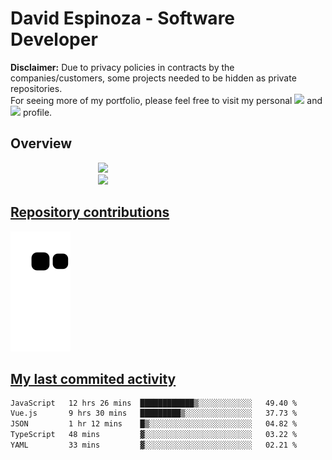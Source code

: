 # David Espinoza - Software Developer
<div id="links">
  <p>
    <strong>Disclaimer:</strong> Due to privacy policies in contracts by the companies/customers, some projects needed to be hidden as private repositories. <br />
For seeing more of my portfolio, please feel free to visit my personal <a href="https://davidespinoza.dev" target="_blank"><img src="https://img.shields.io/badge/website-000000?style=for-the-badge&logo=About.me&logoColor=white" target="_blank"></a> and <a href="https://www.linkedin.com/in/despinozap" target="_blank"><img src="https://img.shields.io/badge/LinkedIn-0077B5?style=for-the-badge&logo=linkedin&logoColor=white" target="_blank"></a> profile.
  </p>
</div>

## Overview

<div id="stats">
  <a href="https://github.com/despinozap">
  <img height="180em" style="margin: 0em 10em;" src="https://github-readme-stats.vercel.app/api?username=despinozap&show_icons=true&include_all_commits=true&count_private=true&theme=default"/>
  <img height="180em" style="margin: 0em 10em;" src="https://github-readme-stats.vercel.app/api/top-langs/?username=despinozap&layout=compact&langs_count=7&theme=default"/>
</div>
 
## Repository contributions
<div id="snake"> 

  ![Snake animation](https://github.com/despinozap/despinozap/blob/output/github-contribution-grid-snake.svg)
</div>

## My last commited activity
<!--START_SECTION:waka-->

```txt
JavaScript   12 hrs 26 mins  ████████████▒░░░░░░░░░░░░   49.40 %
Vue.js       9 hrs 30 mins   █████████▒░░░░░░░░░░░░░░░   37.73 %
JSON         1 hr 12 mins    █▒░░░░░░░░░░░░░░░░░░░░░░░   04.82 %
TypeScript   48 mins         ▓░░░░░░░░░░░░░░░░░░░░░░░░   03.22 %
YAML         33 mins         ▓░░░░░░░░░░░░░░░░░░░░░░░░   02.21 %
```

<!--END_SECTION:waka-->

